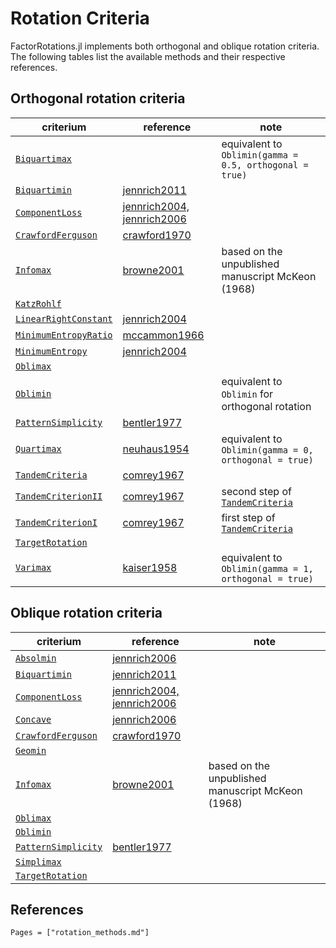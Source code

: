 # Rotation Criteria

FactorRotations.jl implements both orthogonal and oblique rotation criteria. The following tables list the available methods and their respective references.

## Orthogonal rotation criteria

| criterium                     | reference                            | note                                                    |
| ----------------------------- | ------------------------------------ | ------------------------------------------------------- |
| [`Biquartimax`](@ref)         |                                      | equivalent to `Oblimin(gamma = 0.5, orthogonal = true)` |
| [`Biquartimin`](@ref)         | [jennrich2011](@citet)               |
| [`ComponentLoss`](@ref)       | [jennrich2004, jennrich2006](@citet) |
| [`CrawfordFerguson`](@ref)    | [crawford1970](@citet)               |
| [`Infomax`](@ref)             | [browne2001](@citet)                 | based on the unpublished manuscript McKeon (1968)       |
| [`KatzRohlf`](@ref)           |                                      |
| [`LinearRightConstant`](@ref) | [jennrich2004](@citet)               |
| [`MinimumEntropyRatio`](@ref) | [mccammon1966](@citet)               |
| [`MinimumEntropy`](@ref)      | [jennrich2004](@citet)               |
| [`Oblimax`](@ref)             |                                      |
| [`Oblimin`](@ref)             |                                      | equivalent to `Oblimin` for orthogonal rotation         |
| [`PatternSimplicity`](@ref)   | [bentler1977](@citet)                |
| [`Quartimax`](@ref)           | [neuhaus1954](@citet)                | equivalent to `Oblimin(gamma = 0, orthogonal = true)`   |
| [`TandemCriteria`](@ref)      | [comrey1967](@citet)                 |
| [`TandemCriterionII`](@ref)   | [comrey1967](@citet)                 | second step of [`TandemCriteria`](@ref)                 |
| [`TandemCriterionI`](@ref)    | [comrey1967](@citet)                 | first step of [`TandemCriteria`](@ref)                  |
| [`TargetRotation`](@ref)      |                                      |
| [`Varimax`](@ref)             | [kaiser1958](@citet)                 | equivalent to `Oblimin(gamma = 1, orthogonal = true)`   |

## Oblique rotation criteria

| criterium                   | reference                            | note                                              |
| --------------------------- | ------------------------------------ | ------------------------------------------------- |
| [`Absolmin`](@ref)          | [jennrich2006](@citet)               |
| [`Biquartimin`](@ref)       | [jennrich2011](@citet)               |
| [`ComponentLoss`](@ref)     | [jennrich2004, jennrich2006](@citet) |
| [`Concave`](@ref)           | [jennrich2006](@citet)               |
| [`CrawfordFerguson`](@ref)  | [crawford1970](@citet)               |
| [`Geomin`](@ref)            |                                      |
| [`Infomax`](@ref)           | [browne2001](@citet)                 | based on the unpublished manuscript McKeon (1968) |
| [`Oblimax`](@ref)           |                                      |
| [`Oblimin`](@ref)           |                                      |
| [`PatternSimplicity`](@ref) | [bentler1977](@citet)                |
| [`Simplimax`](@ref)         |                                      |
| [`TargetRotation`](@ref)    |                                      |

## References

```@bibliography
Pages = ["rotation_methods.md"]
```
